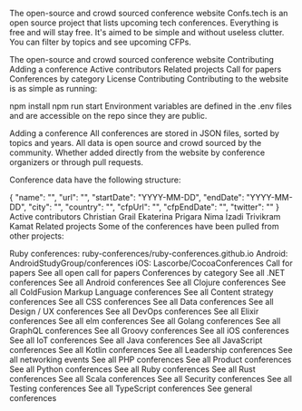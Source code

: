 The open-source and crowd sourced conference website
Confs.tech is an open source project that lists upcoming tech conferences. Everything is free and will stay free. It's aimed to be simple and without useless clutter. You can filter by topics and see upcoming CFPs.

The open-source and crowd sourced conference website
Contributing
Adding a conference
Active contributors
Related projects
Call for papers
Conferences by category
License
Contributing
Contributing to the website is as simple as running:

npm install
npm run start
Environment variables are defined in the .env files and are accessible on the repo since they are public.

Adding a conference
All conferences are stored in JSON files, sorted by topics and years. All data is open source and crowd sourced by the community. Whether added directly from the website by conference organizers or through pull requests.

Conference data have the following structure:

{
  "name": "",
  "url": "",
  "startDate": "YYYY-MM-DD",
  "endDate": "YYYY-MM-DD",
  "city": "",
  "country": "",
  "cfpUrl": "",
  "cfpEndDate": "",
  "twitter": ""
}
Active contributors
Christian Grail
Ekaterina Prigara
Nima Izadi
Trivikram Kamat
Related projects
Some of the conferences have been pulled from other projects:

Ruby conferences: ruby-conferences/ruby-conferences.github.io
Android: AndroidStudyGroup/conferences
iOS: Lascorbe/CocoaConferences
Call for papers
See all open call for papers
Conferences by category
See all .NET conferences
See all Android conferences
See all Clojure conferences
See all ColdFusion Markup Language conferences
See all Content strategy conferences
See all CSS conferences
See all Data conferences
See all Design / UX conferences
See all DevOps conferences
See all Elixir conferences
See all elm conferences
See all Golang conferences
See all GraphQL conferences
See all Groovy conferences
See all iOS conferences
See all IoT conferences
See all Java conferences
See all JavaScript conferences
See all Kotlin conferences
See all Leadership conferences
See all networking events
See all PHP conferences
See all Product conferences
See all Python conferences
See all Ruby conferences
See all Rust conferences
See all Scala conferences
See all Security conferences
See all Testing conferences
See all TypeScript conferences
See general conferences
